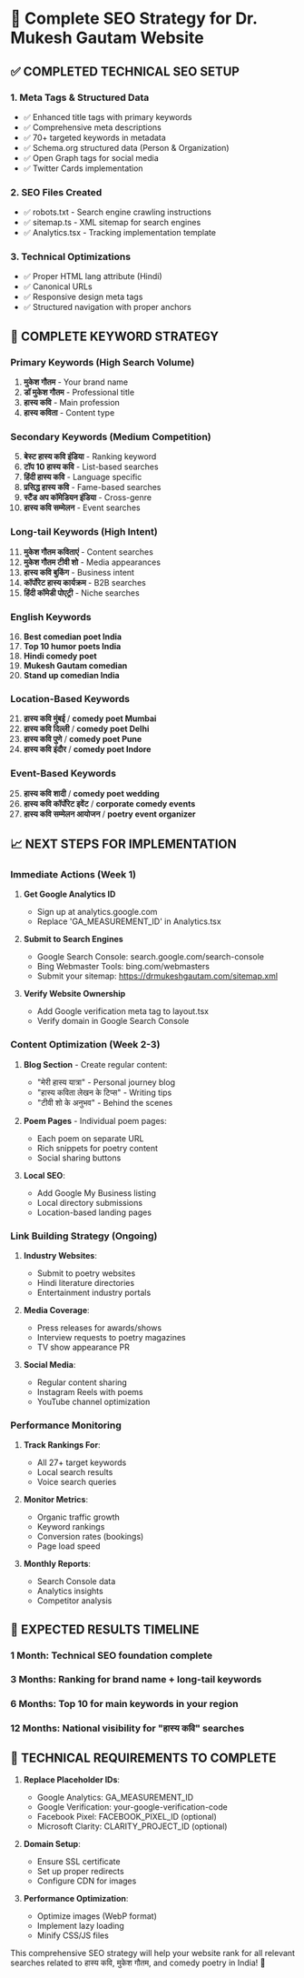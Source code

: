 # 🎯 Complete SEO Strategy for Dr. Mukesh Gautam Website

## ✅ COMPLETED TECHNICAL SEO SETUP

### 1. **Meta Tags & Structured Data**
- ✅ Enhanced title tags with primary keywords
- ✅ Comprehensive meta descriptions
- ✅ 70+ targeted keywords in metadata
- ✅ Schema.org structured data (Person & Organization)
- ✅ Open Graph tags for social media
- ✅ Twitter Cards implementation

### 2. **SEO Files Created**
- ✅ robots.txt - Search engine crawling instructions
- ✅ sitemap.ts - XML sitemap for search engines
- ✅ Analytics.tsx - Tracking implementation template

### 3. **Technical Optimizations**
- ✅ Proper HTML lang attribute (Hindi)
- ✅ Canonical URLs
- ✅ Responsive design meta tags
- ✅ Structured navigation with proper anchors

## 🎯 COMPLETE KEYWORD STRATEGY

### **Primary Keywords (High Search Volume)**
1. **मुकेश गौतम** - Your brand name
2. **डॉ मुकेश गौतम** - Professional title
3. **हास्य कवि** - Main profession
4. **हास्य कविता** - Content type

### **Secondary Keywords (Medium Competition)**
5. **बेस्ट हास्य कवि इंडिया** - Ranking keyword
6. **टॉप 10 हास्य कवि** - List-based searches
7. **हिंदी हास्य कवि** - Language specific
8. **प्रसिद्ध हास्य कवि** - Fame-based searches
9. **स्टैंड अप कॉमेडियन इंडिया** - Cross-genre
10. **हास्य कवि सम्मेलन** - Event searches

### **Long-tail Keywords (High Intent)**
11. **मुकेश गौतम कविताएं** - Content searches
12. **मुकेश गौतम टीवी शो** - Media appearances
13. **हास्य कवि बुकिंग** - Business intent
14. **कॉर्पोरेट हास्य कार्यक्रम** - B2B searches
15. **हिंदी कॉमेडी पोएट्री** - Niche searches

### **English Keywords**
16. **Best comedian poet India**
17. **Top 10 humor poets India** 
18. **Hindi comedy poet**
19. **Mukesh Gautam comedian**
20. **Stand up comedian India**

### **Location-Based Keywords**
21. **हास्य कवि मुंबई** / **comedy poet Mumbai**
22. **हास्य कवि दिल्ली** / **comedy poet Delhi**
23. **हास्य कवि पुणे** / **comedy poet Pune**
24. **हास्य कवि इंदौर** / **comedy poet Indore**

### **Event-Based Keywords**
25. **हास्य कवि शादी** / **comedy poet wedding**
26. **हास्य कवि कॉर्पोरेट इवेंट** / **corporate comedy events**
27. **हास्य कवि सम्मेलन आयोजन** / **poetry event organizer**

## 📈 NEXT STEPS FOR IMPLEMENTATION

### **Immediate Actions (Week 1)**
1. **Get Google Analytics ID**
   - Sign up at analytics.google.com
   - Replace 'GA_MEASUREMENT_ID' in Analytics.tsx

2. **Submit to Search Engines**
   - Google Search Console: search.google.com/search-console
   - Bing Webmaster Tools: bing.com/webmasters
   - Submit your sitemap: https://drmukeshgautam.com/sitemap.xml

3. **Verify Website Ownership**
   - Add Google verification meta tag to layout.tsx
   - Verify domain in Google Search Console

### **Content Optimization (Week 2-3)**
1. **Blog Section** - Create regular content:
   - "मेरी हास्य यात्रा" - Personal journey blog
   - "हास्य कविता लेखन के टिप्स" - Writing tips
   - "टीवी शो के अनुभव" - Behind the scenes

2. **Poem Pages** - Individual poem pages:
   - Each poem on separate URL
   - Rich snippets for poetry content
   - Social sharing buttons

3. **Local SEO**:
   - Add Google My Business listing
   - Local directory submissions
   - Location-based landing pages

### **Link Building Strategy (Ongoing)**
1. **Industry Websites**:
   - Submit to poetry websites
   - Hindi literature directories
   - Entertainment industry portals

2. **Media Coverage**:
   - Press releases for awards/shows
   - Interview requests to poetry magazines
   - TV show appearance PR

3. **Social Media**:
   - Regular content sharing
   - Instagram Reels with poems
   - YouTube channel optimization

### **Performance Monitoring**
1. **Track Rankings For**:
   - All 27+ target keywords
   - Local search results
   - Voice search queries

2. **Monitor Metrics**:
   - Organic traffic growth
   - Keyword rankings
   - Conversion rates (bookings)
   - Page load speed

3. **Monthly Reports**:
   - Search Console data
   - Analytics insights
   - Competitor analysis

## 🎉 EXPECTED RESULTS TIMELINE

### **1 Month**: Technical SEO foundation complete
### **3 Months**: Ranking for brand name + long-tail keywords  
### **6 Months**: Top 10 for main keywords in your region
### **12 Months**: National visibility for "हास्य कवि" searches

## 🔧 TECHNICAL REQUIREMENTS TO COMPLETE

1. **Replace Placeholder IDs**:
   - Google Analytics: GA_MEASUREMENT_ID
   - Google Verification: your-google-verification-code
   - Facebook Pixel: FACEBOOK_PIXEL_ID (optional)
   - Microsoft Clarity: CLARITY_PROJECT_ID (optional)

2. **Domain Setup**:
   - Ensure SSL certificate
   - Set up proper redirects
   - Configure CDN for images

3. **Performance Optimization**:
   - Optimize images (WebP format)
   - Implement lazy loading
   - Minify CSS/JS files

This comprehensive SEO strategy will help your website rank for all relevant searches related to हास्य कवि, मुकेश गौतम, and comedy poetry in India! 🚀
